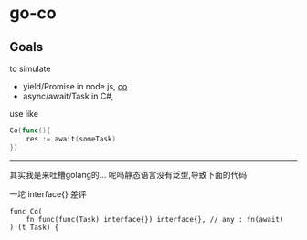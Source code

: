 # go-co

## Goals

to simulate 
- yield/Promise in node.js, [co](https://github.com/tj/co)
- async/await/Task in C#,

use like

```go
Co(func(){
	res := await(someTask)
})
```

---

其实我是来吐槽golang的...
呢吗静态语言没有泛型,导致下面的代码

一坨 interface{} 差评
```golang
func Co(
	fn func(func(Task) interface{}) interface{}, // any : fn(await)
) (t Task) {
```
